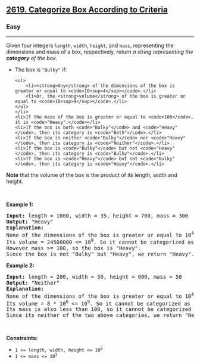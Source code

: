 <h2><a href="https://leetcode.com/problems/categorize-box-according-to-criteria">2619. Categorize Box According to Criteria</a></h2><h3>Easy</h3><hr><p>Given four integers <code>length</code>, <code>width</code>, <code>height</code>, and <code>mass</code>, representing the dimensions and mass of a box, respectively, return <em>a string representing the <strong>category</strong> of the box</em>.</p>

<ul>
	<li>The box is <code>"Bulky"</code> if:

	<ul>
		<li><strong>Any</strong> of the dimensions of the box is greater or equal to <code>10<sup>4</sup></code>.</li>
		<li>Or, the <strong>volume</strong> of the box is greater or equal to <code>10<sup>9</sup></code>.</li>
	</ul>
	</li>
	<li>If the mass of the box is greater or equal to <code>100</code>, it is <code>"Heavy".</code></li>
	<li>If the box is both <code>"Bulky"</code> and <code>"Heavy"</code>, then its category is <code>"Both"</code>.</li>
	<li>If the box is neither <code>"Bulky"</code> nor <code>"Heavy"</code>, then its category is <code>"Neither"</code>.</li>
	<li>If the box is <code>"Bulky"</code> but not <code>"Heavy"</code>, then its category is <code>"Bulky"</code>.</li>
	<li>If the box is <code>"Heavy"</code> but not <code>"Bulky"</code>, then its category is <code>"Heavy"</code>.</li>
</ul>

<p><strong>Note</strong> that the volume of the box is the product of its length, width and height.</p>

<p> </p>
<p><strong class="example">Example 1:</strong></p>

<pre>
<strong>Input:</strong> length = 1000, width = 35, height = 700, mass = 300
<strong>Output:</strong> "Heavy"
<strong>Explanation:</strong> 
None of the dimensions of the box is greater or equal to 10<sup>4</sup>. 
Its volume = 24500000 <= 10<sup>9</sup>. So it cannot be categorized as "Bulky".
However mass >= 100, so the box is "Heavy".
Since the box is not "Bulky" but "Heavy", we return "Heavy".</pre>

<p><strong class="example">Example 2:</strong></p>

<pre>
<strong>Input:</strong> length = 200, width = 50, height = 800, mass = 50
<strong>Output:</strong> "Neither"
<strong>Explanation:</strong> 
None of the dimensions of the box is greater or equal to 10<sup>4</sup>.
Its volume = 8 * 10<sup>6</sup> <= 10<sup>9</sup>. So it cannot be categorized as "Bulky".
Its mass is also less than 100, so it cannot be categorized as "Heavy" either. 
Since its neither of the two above categories, we return "Neither".</pre>

<p> </p>
<p><strong>Constraints:</strong></p>

<ul>
	<li><code>1 <= length, width, height <= 10<sup>5</sup></code></li>
	<li><code>1 <= mass <= 10<sup>3</sup></code></li>
</ul>

